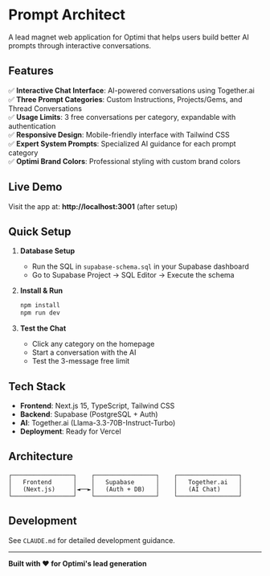 # Prompt Architect

A lead magnet web application for Optimi that helps users build better AI prompts through interactive conversations.

## Features

✅ **Interactive Chat Interface**: AI-powered conversations using Together.ai  
✅ **Three Prompt Categories**: Custom Instructions, Projects/Gems, and Thread Conversations  
✅ **Usage Limits**: 3 free conversations per category, expandable with authentication  
✅ **Responsive Design**: Mobile-friendly interface with Tailwind CSS  
✅ **Expert System Prompts**: Specialized AI guidance for each prompt category  
✅ **Optimi Brand Colors**: Professional styling with custom brand colors  

## Live Demo

Visit the app at: **http://localhost:3001** (after setup)

## Quick Setup

1. **Database Setup**
   - Run the SQL in `supabase-schema.sql` in your Supabase dashboard
   - Go to Supabase Project → SQL Editor → Execute the schema

2. **Install & Run**
   ```bash
   npm install
   npm run dev
   ```

3. **Test the Chat**
   - Click any category on the homepage
   - Start a conversation with the AI
   - Test the 3-message free limit

## Tech Stack

- **Frontend**: Next.js 15, TypeScript, Tailwind CSS
- **Backend**: Supabase (PostgreSQL + Auth)
- **AI**: Together.ai (Llama-3.3-70B-Instruct-Turbo)
- **Deployment**: Ready for Vercel

## Architecture

```
┌─────────────────┐    ┌─────────────────┐    ┌─────────────────┐
│   Frontend      │    │   Supabase      │    │   Together.ai   │
│   (Next.js)     │◄──►│   (Auth + DB)   │    │   (AI Chat)     │
└─────────────────┘    └─────────────────┘    └─────────────────┘
```

## Development

See `CLAUDE.md` for detailed development guidance.

---

**Built with ❤️ for Optimi's lead generation**